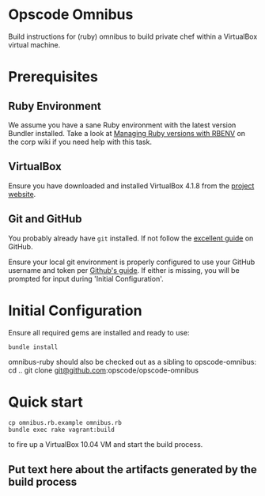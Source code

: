 # Opscode Omnibus #
Build instructions for (ruby) omnibus to build private chef within a VirtualBox
virtual machine.

# Prerequisites

## Ruby Environment

We assume you have a sane Ruby environment with the latest version Bundler installed.
Take a look at [Managing Ruby versions with RBENV](https://wiki.corp.opscode.com/display/~schisamo/Managing+Ruby+versions+with+RBENV)
on the corp wiki if you need help with this task.

## VirtualBox

Ensure you have downloaded and installed VirtualBox 4.1.8 from the [project website](https://www.virtualbox.org/wiki/Downloads).

## Git and GitHub

You probably already have `git` installed. If not follow the [excellent guide](http://help.github.com/mac-set-up-git/)
on GitHub.

Ensure your local git environment is properly configured to use your GitHub username
and token per [Github's guide](http://help.github.com/set-your-user-name-email-and-github-token/).
If either is missing, you will be prompted for input during 'Initial Configuration'.

# Initial Configuration

Ensure all required gems are installed and ready to use:

    bundle install
    
omnibus-ruby should also be checked out as a sibling to opscode-omnibus:
    cd ..
    git clone git@github.com:opscode/opscode-omnibus

# Quick start

    cp omnibus.rb.example omnibus.rb
    bundle exec rake vagrant:build

to fire up a VirtualBox 10.04 VM and start the build process.

## Put text here about the artifacts generated by the build process



